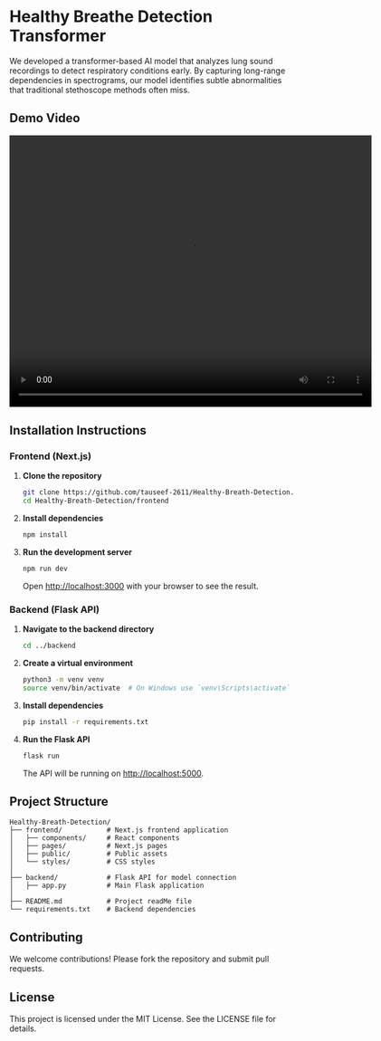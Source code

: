 # Healthy Breathe Detection Transformer

We developed a transformer-based AI model that analyzes lung sound recordings to detect respiratory conditions early. By capturing long-range dependencies in spectrograms, our model identifies subtle abnormalities that traditional stethoscope methods often miss.

## Demo Video

<video width="640" height="480" controls>
  <source src="https://github.com/tauseef-2611/Healthy-Breath-Detection/blob/main/Healthybreathedemo.mp4" type="video/mp4">
  Your browser does not support the video tag.
</video>


## Installation Instructions

### Frontend (Next.js)

1. **Clone the repository**
   ```sh
   git clone https://github.com/tauseef-2611/Healthy-Breath-Detection.git
   cd Healthy-Breath-Detection/frontend
   ```

2. **Install dependencies**
   ```sh
   npm install
   ```

3. **Run the development server**
   ```sh
   npm run dev
   ```
   Open [http://localhost:3000](http://localhost:3000) with your browser to see the result.

### Backend (Flask API)

1. **Navigate to the backend directory**
   ```sh
   cd ../backend
   ```

2. **Create a virtual environment**
   ```sh
   python3 -m venv venv
   source venv/bin/activate  # On Windows use `venv\Scripts\activate`
   ```

3. **Install dependencies**
   ```sh
   pip install -r requirements.txt
   ```

4. **Run the Flask API**
   ```sh
   flask run
   ```
   The API will be running on [http://localhost:5000](http://localhost:5000).

## Project Structure

```
Healthy-Breath-Detection/
├── frontend/           # Next.js frontend application
│   ├── components/     # React components
│   ├── pages/          # Next.js pages
│   ├── public/         # Public assets
│   └── styles/         # CSS styles
│
├── backend/            # Flask API for model connection
│   ├── app.py          # Main Flask application
│
├── README.md           # Project readMe file
└── requirements.txt    # Backend dependencies
```

## Contributing

We welcome contributions! Please fork the repository and submit pull requests.

## License

This project is licensed under the MIT License. See the LICENSE file for details.
```
